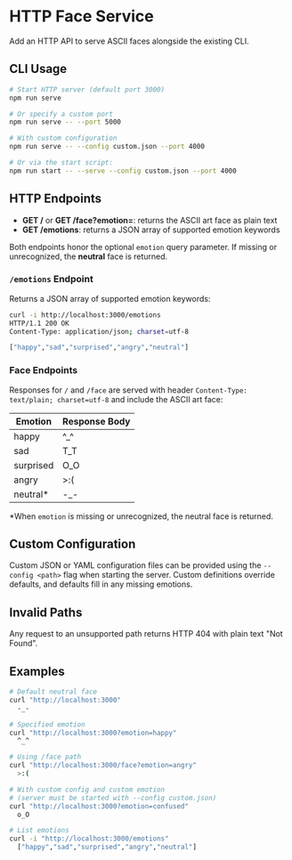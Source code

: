 # HTTP Face Service

Add an HTTP API to serve ASCII faces alongside the existing CLI.

## CLI Usage

```bash
# Start HTTP server (default port 3000)
npm run serve

# Or specify a custom port
npm run serve -- --port 5000

# With custom configuration
npm run serve -- --config custom.json --port 4000

# Or via the start script:
npm run start -- --serve --config custom.json --port 4000
```

## HTTP Endpoints

- **GET /** or **GET /face?emotion=<emotion>**: returns the ASCII art face as plain text
- **GET /emotions**: returns a JSON array of supported emotion keywords

Both endpoints honor the optional `emotion` query parameter. If missing or unrecognized, the **neutral** face is returned.

### `/emotions` Endpoint

Returns a JSON array of supported emotion keywords:

```bash
curl -i http://localhost:3000/emotions
HTTP/1.1 200 OK
Content-Type: application/json; charset=utf-8

["happy","sad","surprised","angry","neutral"]
```

### Face Endpoints

Responses for `/` and `/face` are served with header `Content-Type: text/plain; charset=utf-8` and include the ASCII art face:

| Emotion   | Response Body |
| --------- | ------------- |
| happy     |  ^_^          |
| sad       |  T_T          |
| surprised |  O_O          |
| angry     |  >:(          |
| neutral*  |  -_-          |

*When `emotion` is missing or unrecognized, the neutral face is returned.

## Custom Configuration

Custom JSON or YAML configuration files can be provided using the `--config <path>` flag when starting the server. Custom definitions override defaults, and defaults fill in any missing emotions.

## Invalid Paths

Any request to an unsupported path returns HTTP 404 with plain text "Not Found".

## Examples

```bash
# Default neutral face
curl "http://localhost:3000"
  -_-

# Specified emotion
curl "http://localhost:3000?emotion=happy"
  ^_^

# Using /face path
curl "http://localhost:3000/face?emotion=angry"
  >:(

# With custom config and custom emotion
# (server must be started with --config custom.json)
curl "http://localhost:3000?emotion=confused"
  o_O

# List emotions
curl -i "http://localhost:3000/emotions"
  ["happy","sad","surprised","angry","neutral"]
```